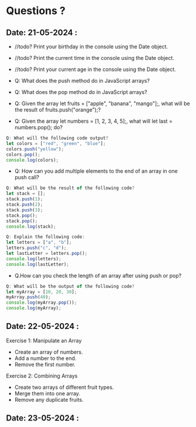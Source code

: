 # Questions ?

## Date: 21-05-2024 :

- //todo? Print your birthday in the console using the Date object.
- //todo? Print the current time in the console using the Date object.
- //todo? Print your current age in the console using the Date object.

- Q: What does the push method do in JavaScript arrays?
- Q: What does the pop method do in JavaScript arrays?
- Q: Given the array let fruits = ["apple", "banana", "mango"];, what will be the result of fruits.push("orange");?
- Q: Given the array let numbers = [1, 2, 3, 4, 5];, what will let last = numbers.pop(); do?

```js
Q: What will the following code output?
let colors = ["red", "green", "blue"];
colors.push("yellow");
colors.pop();
console.log(colors);
```

- Q: How can you add multiple elements to the end of an array in one push call?

```js
Q: What will be the result of the following code?
let stack = [];
stack.push(1);
stack.push(2);
stack.push(3);
stack.pop();
stack.pop();
console.log(stack);
```

```js
Q: Explain the following code:
let letters = ["a", "b"];
letters.push("c", "d");
let lastLetter = letters.pop();
console.log(letters);
console.log(lastLetter);
```

- Q.How can you check the length of an array after using push or pop?

```js
Q: What will be the output of the following code?
let myArray = [10, 20, 30];
myArray.push(40);
console.log(myArray.pop());
console.log(myArray);
```

## Date: 22-05-2024 :

Exercise 1: Manipulate an Array

- Create an array of numbers.
- Add a number to the end.
- Remove the first number.

Exercise 2: Combining Arrays

- Create two arrays of different fruit types.
- Merge them into one array.
- Remove any duplicate fruits.

## Date: 23-05-2024 :
